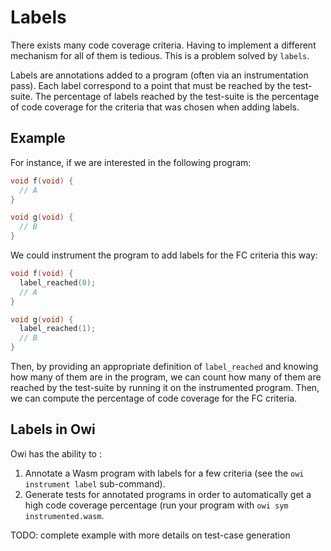 # Labels

There exists many code coverage criteria. Having to implement a different mechanism for all of them is tedious. This is a problem solved by `labels`.

Labels are annotations added to a program (often via an instrumentation pass). Each label correspond to a point that must be reached by the test-suite. The percentage of labels reached by the test-suite is the percentage of code coverage for the criteria that was chosen when adding labels.

## Example

For instance, if we are interested in the following program:

```c
void f(void) {
  // A
}

void g(void) {
  // B
}
```

We could instrument the program to add labels for the FC criteria this way:

```c
void f(void) {
  label_reached(0);
  // A
}

void g(void) {
  label_reached(1);
  // B
}
```

Then, by providing an appropriate definition of `label_reached` and knowing how many of them are in the program, we can count how many of them are reached by the test-suite by running it on the instrumented program. Then, we can compute the percentage of code coverage for the FC criteria.

## Labels in Owi

Owi has the ability to :

1. Annotate a Wasm program with labels for a few criteria (see the `owi instrument label` sub-command).
2. Generate tests for annotated programs in order to automatically get a high code coverage percentage (run your program with `owi sym instrumented.wasm`.

TODO: complete example with more details on test-case generation
